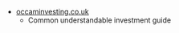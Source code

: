 * [occaminvesting.co.uk](https://occaminvesting.co.uk/start-here/)
    * Common understandable investment guide

